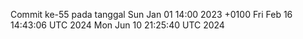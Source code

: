 Commit ke-55 pada tanggal Sun Jan 01 14:00 2023 +0100
Fri Feb 16 14:43:06 UTC 2024
Mon Jun 10 21:25:40 UTC 2024
